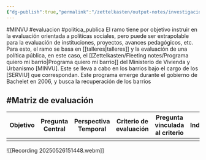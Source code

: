 ```yaml
---
{"dg-publish":true,"permalink":"/zettelkasten/output-notes/investigacion-evaluativa-u-chile/"}
---
```



#MINVU #evaluacion #politica_publica
El ramo tiene por objetivo instruir en la evaluación orientada a políticas sociales, pero puede ser extrapolable para la evaluación de instituciones, proyectos, avances pedagógicos, etc.
Para esto, el ramo se basa en [[talleres\|talleres]] y la evaluación de una política pública, en este caso, el [[Zettelkasten/Fleeting notes/Programa quiero mi barrio\|Programa quiero mi barrio]] del Ministerio de Vivienda y Urbanismo [MINVU]. Este se lleva a cabo en los barrios bajo el cargo de los [SERVIU] que correspondan. Este programa emerge durante el gobierno de Bachelet en 2006, y busca la recuperación de los barrios
## #Matriz de evaluación

| Objetivo | Pregunta Central | Perspectiva Temporal | Criterio de evaluación | Pregunta vinculada al criterio | Indicadores | Instrumentos | Muestra Preliminar | Criterio de Juicio | Medios de Verificación |
| -------- | ---------------- | -------------------- | ---------------------- | ------------------------------ | ----------- | ------------ | ------------------ | ------------------ | ---------------------- |
|          |                  |                      |                        |                                |             |              |                    |                    |                        |

![[Recording 20250526151448.webm]]

